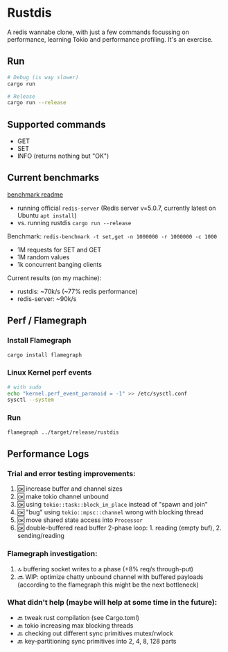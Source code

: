 # Rustdis

A redis wannabe clone, with just a few commands focussing on performance, learning Tokio and performance profiling. It's an exercise.

## Run

```bash
# Debug (is way slower)
cargo run

# Release
cargo run --release
```

## Supported commands

- GET
- SET
- INFO (returns nothing but "OK")

## Current benchmarks

[benchmark readme](./benchmark/README.md)

- running official `redis-server` (Redis server v=5.0.7, currently latest on Ubuntu `apt install`)
- vs. running rustdis `cargo run --release`

Benchmark: `redis-benchmark -t set,get -n 1000000 -r 1000000 -c 1000`

- 1M requests for SET and GET
- 1M random values
- 1k concurrent banging clients

Current results (on my machine):

- rustdis: ~70k/s (~77% redis performance)
- redis-server: ~90k/s

## Perf / Flamegraph

### Install Flamegraph

```bash
cargo install flamegraph
```

### Linux Kernel perf events

```bash
# with sudo
echo "kernel.perf_event_paranoid = -1" >> /etc/sysctl.conf
sysctl --system
```

### Run

```bash
flamegraph ../target/release/rustdis
```

## Performance Logs

### Trial and error testing improvements:

1. 🆗 increase buffer and channel sizes
1. 🆗 make tokio channel unbound
1. 🆗 using `tokio::task::block_in_place` instead of "spawn and join"
1. 🆗 "bug" using `tokio::mpsc::channel` wrong with blocking thread
1. 🆗 move shared state access into `Processor`
1. 🆗 double-buffered read buffer 2-phase loop: 1. reading (empty buf), 2. sending/reading

### Flamegraph investigation:

1. 🔝 buffering socket writes to a phase (+8% req/s through-put)
1. 🔜 WIP: optimize chatty unbound channel with buffered payloads (according to the flamegraph this might be the next bottleneck)

### What didn't help (maybe will help at some time in the future):

- 🔙 tweak rust compilation (see Cargo.toml)
- 🔙 tokio increasing max blocking threads
- 🔙 checking out different sync primitives mutex/rwlock
- 🔙 key-partitioning sync primitives into 2, 4, 8, 128 parts

